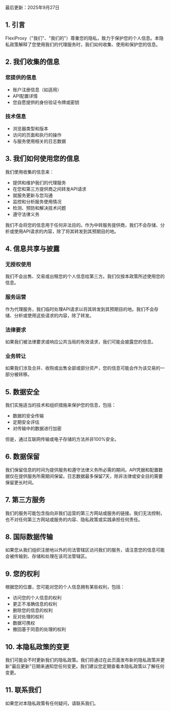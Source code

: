 最后更新：2025年9月27日

## 1. 引言

FlexiProxy（"我们"、"我们的"）尊重您的隐私，致力于保护您的个人信息。本隐私政策解释了您使用我们的代理服务时，我们如何收集、使用和保护您的信息。

## 2. 我们收集的信息

### 您提供的信息
- 账户注册信息（如适用）
- API配置详情
- 您自愿提供的身份验证令牌或密钥

### 技术信息
- 浏览器类型和版本
- 访问的页面和执行的操作
- 与服务使用相关的日志数据

## 3. 我们如何使用您的信息

我们使用收集的信息来：

- 提供和维护我们的代理服务
- 在您和第三方提供商之间转发API请求
- 就服务更新与您沟通
- 监控和分析服务使用情况
- 检测、预防和解决技术问题
- 遵守法律义务

我们不会将您的信息用于任何非法目的。作为中转服务提供商，我们不会存储、分析或使用API请求的内容，除了将其转发到其预期目的地。

## 4. 信息共享与披露

### 无授权使用
我们不会出售、交易或出租您的个人信息给第三方。我们仅按本政策所述使用您的信息。

### 服务运营
作为代理服务，我们临时处理API请求以将其转发到其预期目的地。我们不会存储、分析或使用这些请求的内容，除了转发。

### 法律要求
如果我们被法律要求或响应公共当局的有效请求，我们可能会披露您的信息。

### 业务转让
如果我们涉及合并、收购或出售全部或部分资产，您的信息可能会作为该交易的一部分被转移。

## 5. 数据安全

我们实施适当的技术和组织措施来保护您的信息，包括：

- 数据的安全传输
- 定期安全评估
- 对传输中的数据进行加密

但是，通过互联网传输或电子存储的方法并非100%安全。

## 6. 数据保留

我们保留信息的时间为提供服务和遵守法律义务所必需的期间。API凭据和配置数据仅在提供服务所需期间保留。日志数据最多保留7天，除非法律或安全目的需要保留更长时间。

## 7. 第三方服务

我们的服务可能包含指向非我们运营的第三方网站或服务的链接。我们无法控制，也不对任何第三方网站或服务的内容、隐私政策或实践承担任何责任。

## 8. 国际数据传输

如果您从我们组织注册地以外的司法管辖区访问我们的服务，请注意您的信息可能会被传输到、存储和处理在该司法管辖区。

## 9. 您的权利

根据您的位置，您可能对您的个人信息拥有某些权利，包括：

- 访问您的个人信息的权利
- 更正不准确信息的权利
- 删除您的信息的权利
- 反对处理的权利
- 数据可携权
- 撤回基于同意的处理的权利

## 10. 本隐私政策的变更

我们可能会不时更新我们的隐私政策。我们将通过在此页面发布新的隐私政策并更新"最后更新"日期来通知您任何变更。我们建议您定期查看本隐私政策以了解任何变更。

## 11. 联系我们

如果您对本隐私政策有任何疑问，请联系我们。